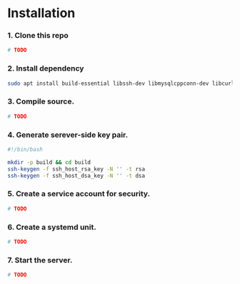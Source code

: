 Installation
============

### 1. Clone this repo
```bash
# TODO
```

### 2. Install dependency
```bash
sudo apt install build-essential libssh-dev libmysqlcppconn-dev libcurl4-openssl-dev
```

### 3. Compile source.
```bash
# TODO
```

### 4. Generate serever-side key pair.
```bash
#!/bin/bash

mkdir -p build && cd build
ssh-keygen -f ssh_host_rsa_key -N '' -t rsa
ssh-keygen -f ssh_host_dsa_key -N '' -t dsa
```

### 5. Create a service account for security.
```bash
# TODO
```

### 6. Create a systemd unit.
```bash
# TODO
```

### 7. Start the server.
```bash
# TODO
```